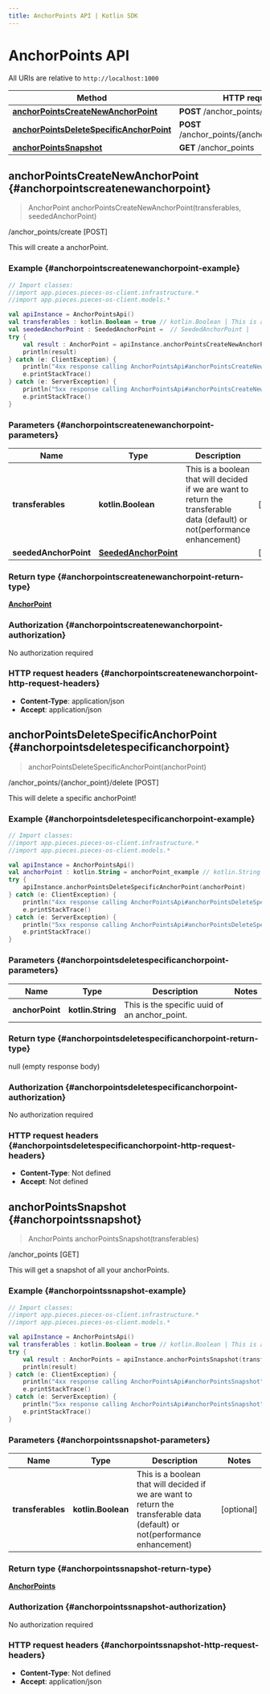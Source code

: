 ```yaml
---
title: AnchorPoints API | Kotlin SDK
---
```


# AnchorPoints API

All URIs are relative to `http://localhost:1000`

Method | HTTP request | Description
------------- | ------------- | -------------
[**anchorPointsCreateNewAnchorPoint**](#anchorpointscreatenewanchorpoint) | **POST** /anchor_points/create | /anchor_points/create [POST]
[**anchorPointsDeleteSpecificAnchorPoint**](#anchorpointsdeletespecificanchorpoint) | **POST** /anchor_points/\{anchor_point\}/delete | /anchor_points/\{anchor_point\}/delete [POST]
[**anchorPointsSnapshot**](#anchorpointssnapshot) | **GET** /anchor_points | /anchor_points [GET]


## **anchorPointsCreateNewAnchorPoint** {#anchorpointscreatenewanchorpoint}
> AnchorPoint anchorPointsCreateNewAnchorPoint(transferables, seededAnchorPoint)

/anchor_points/create [POST]

This will create a anchorPoint.

### Example {#anchorpointscreatenewanchorpoint-example}
```kotlin
// Import classes:
//import app.pieces.pieces-os-client.infrastructure.*
//import app.pieces.pieces-os-client.models.*

val apiInstance = AnchorPointsApi()
val transferables : kotlin.Boolean = true // kotlin.Boolean | This is a boolean that will decided if we are want to return the transferable data (default) or not(performance enhancement)
val seededAnchorPoint : SeededAnchorPoint =  // SeededAnchorPoint | 
try {
    val result : AnchorPoint = apiInstance.anchorPointsCreateNewAnchorPoint(transferables, seededAnchorPoint)
    println(result)
} catch (e: ClientException) {
    println("4xx response calling AnchorPointsApi#anchorPointsCreateNewAnchorPoint")
    e.printStackTrace()
} catch (e: ServerException) {
    println("5xx response calling AnchorPointsApi#anchorPointsCreateNewAnchorPoint")
    e.printStackTrace()
}
```

### Parameters {#anchorpointscreatenewanchorpoint-parameters}

Name | Type | Description  | Notes
------------- | ------------- | ------------- | -------------
 **transferables** | **kotlin.Boolean**| This is a boolean that will decided if we are want to return the transferable data (default) or not(performance enhancement) | [optional]
 **seededAnchorPoint** | [**SeededAnchorPoint**](../models/SeededAnchorPoint)|  | [optional]

### Return type {#anchorpointscreatenewanchorpoint-return-type}

[**AnchorPoint**](../models/AnchorPoint)

### Authorization {#anchorpointscreatenewanchorpoint-authorization}

No authorization required

### HTTP request headers {#anchorpointscreatenewanchorpoint-http-request-headers}

 - **Content-Type**: application/json
 - **Accept**: application/json

## **anchorPointsDeleteSpecificAnchorPoint** {#anchorpointsdeletespecificanchorpoint}
> anchorPointsDeleteSpecificAnchorPoint(anchorPoint)

/anchor_points/\{anchor_point\}/delete [POST]

This will delete a specific anchorPoint!

### Example {#anchorpointsdeletespecificanchorpoint-example}
```kotlin
// Import classes:
//import app.pieces.pieces-os-client.infrastructure.*
//import app.pieces.pieces-os-client.models.*

val apiInstance = AnchorPointsApi()
val anchorPoint : kotlin.String = anchorPoint_example // kotlin.String | This is the specific uuid of an anchor_point.
try {
    apiInstance.anchorPointsDeleteSpecificAnchorPoint(anchorPoint)
} catch (e: ClientException) {
    println("4xx response calling AnchorPointsApi#anchorPointsDeleteSpecificAnchorPoint")
    e.printStackTrace()
} catch (e: ServerException) {
    println("5xx response calling AnchorPointsApi#anchorPointsDeleteSpecificAnchorPoint")
    e.printStackTrace()
}
```

### Parameters {#anchorpointsdeletespecificanchorpoint-parameters}

Name | Type | Description  | Notes
------------- | ------------- | ------------- | -------------
 **anchorPoint** | **kotlin.String**| This is the specific uuid of an anchor_point. |

### Return type {#anchorpointsdeletespecificanchorpoint-return-type}

null (empty response body)

### Authorization {#anchorpointsdeletespecificanchorpoint-authorization}

No authorization required

### HTTP request headers {#anchorpointsdeletespecificanchorpoint-http-request-headers}

 - **Content-Type**: Not defined
 - **Accept**: Not defined

## **anchorPointsSnapshot** {#anchorpointssnapshot}
> AnchorPoints anchorPointsSnapshot(transferables)

/anchor_points [GET]

This will get a snapshot of all your anchorPoints.

### Example {#anchorpointssnapshot-example}
```kotlin
// Import classes:
//import app.pieces.pieces-os-client.infrastructure.*
//import app.pieces.pieces-os-client.models.*

val apiInstance = AnchorPointsApi()
val transferables : kotlin.Boolean = true // kotlin.Boolean | This is a boolean that will decided if we are want to return the transferable data (default) or not(performance enhancement)
try {
    val result : AnchorPoints = apiInstance.anchorPointsSnapshot(transferables)
    println(result)
} catch (e: ClientException) {
    println("4xx response calling AnchorPointsApi#anchorPointsSnapshot")
    e.printStackTrace()
} catch (e: ServerException) {
    println("5xx response calling AnchorPointsApi#anchorPointsSnapshot")
    e.printStackTrace()
}
```

### Parameters {#anchorpointssnapshot-parameters}

Name | Type | Description  | Notes
------------- | ------------- | ------------- | -------------
 **transferables** | **kotlin.Boolean**| This is a boolean that will decided if we are want to return the transferable data (default) or not(performance enhancement) | [optional]

### Return type {#anchorpointssnapshot-return-type}

[**AnchorPoints**](../models/AnchorPoints)

### Authorization {#anchorpointssnapshot-authorization}

No authorization required

### HTTP request headers {#anchorpointssnapshot-http-request-headers}

 - **Content-Type**: Not defined
 - **Accept**: application/json

